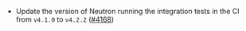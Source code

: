 - Update the version of Neutron running the integration tests in the CI from `v4.1.0`
  to `v4.2.2` ([\#4168](https://github.com/informalsystems/hermes/issues/4168))
